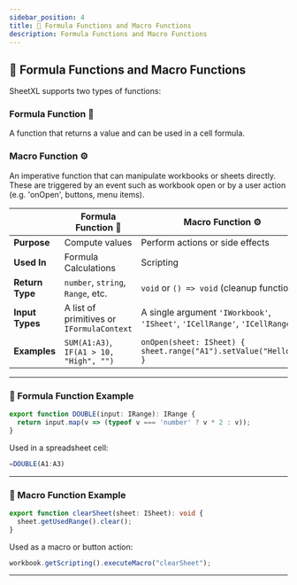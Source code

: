 ```yaml
---
sidebar_position: 4
title: 🧠 Formula Functions and Macro Functions
description: Formula Functions and Macro Functions
---
```


## 🧠 Formula Functions and Macro Functions

SheetXL supports two types of functions:

### Formula Function 🧮

A function that returns a value and can be used in a cell formula.

### Macro Function ⚙️

An imperative function that can manipulate workbooks or sheets directly. These
are triggered by an event such as workbook open or by a user action (e.g. 'onOpen', buttons, menu items).

|                  | **Formula Function** 🧮                  | **Macro Function** ⚙️                          |
|------------------|-------------------------------------------|------------------------------------------------|
| **Purpose**      | Compute values                            | Perform actions or side effects                |
| **Used In**      | Formula Calculations                      | Scripting                                      |
| **Return Type**  | `number`, `string`, `Range`, etc.         | `void` or `() => void` (cleanup function)      |
| **Input Types**  | A list of primitives or `IFormulaContext` | A single argument `'IWorkbook'`, `'ISheet'`, `'ICellRange'`, `'ICellRanges'` |
| **Examples**     | `SUM(A1:A3)`, `IF(A1 > 10, "High", "")`   | `onOpen(sheet: ISheet) { sheet.range("A1").setValue("Hello!") }` |

---

### 📌 Formula Function Example

``` ts
export function DOUBLE(input: IRange): IRange {
  return input.map(v => (typeof v === 'number' ? v * 2 : v));
}
```

Used in a spreadsheet cell:

``` ts
=DOUBLE(A1:A3)
```

---

### 📌 Macro Function Example

``` ts
export function clearSheet(sheet: ISheet): void {
  sheet.getUsedRange().clear();
}
```

Used as a macro or button action:

``` ts
workbook.getScripting().executeMacro("clearSheet");
```

---
